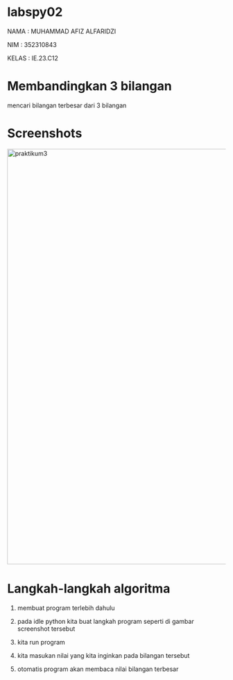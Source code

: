 # labspy02

NAMA : MUHAMMAD AFIZ ALFARIDZI

NIM : 352310843

KELAS : IE.23.C12

# Membandingkan 3 bilangan

mencari bilangan terbesar dari 3 bilangan

# Screenshots

<img width="959" alt="praktikum3" src="https://github.com/user-attachments/assets/97684a45-7fa7-4edf-9a7c-522ada896ae5">


# Langkah-langkah algoritma

1. membuat program terlebih dahulu

2. pada idle python kita buat langkah program seperti di gambar screenshot tersebut

3. kita run program

4. kita masukan nilai yang kita inginkan pada bilangan tersebut

5. otomatis program akan membaca nilai bilangan terbesar


